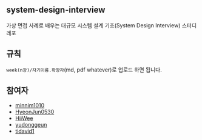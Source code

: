 ## system-design-interview
가상 면접 사례로 배우는 대규모 시스템 설계 기초(System Design Interview) 스터디 레포

## 규칙
`week(n장)/자기이름.확장자`(md, pdf whatever)로 업로드 하면 됩니다.

## 참여자
- [minnim1010](https://github.com/minnim1010)
- [HyeonJun0530](https://github.com/HyeonJun0530)
- [HiiWee](https://github.com/HiiWee)
- [yudonggeun](https://github.com/yudonggeun)
- [tidavid1](https://github.com/tidavid1)
